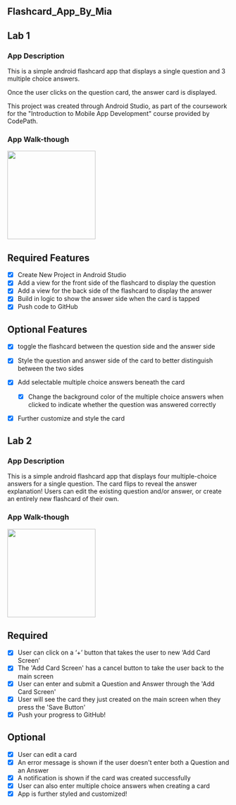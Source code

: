 ## Flashcard_App_By_Mia

## Lab 1

### App Description
This is a simple android flashcard app that displays a single question and 3 multiple choice answers. 

Once the user clicks on the question card, the answer card is displayed.

This project was created through Android Studio, as part of the coursework for the "Introduction to Mobile App Development" course provided by CodePath.

### App Walk-though
<img src="https://github.com/ACMiaJung/FlashcardAppByMia/blob/master/Flashcard%20App%20By%20Mia%20Lab%201%20Demo.gif" width=200><br>

## Required Features
- [x] Create New Project in Android Studio
- [x] Add a view for the front side of the flashcard to display the question
- [x] Add a view for the back side of the flashcard to display the answer
- [x] Build in logic to show the answer side when the card is tapped
- [x] Push code to GitHub

## Optional Features
- [x] toggle the flashcard between the question side and the answer side
- [x] Style the question and answer side of the card to better distinguish between the two sides
- [x] Add selectable multiple choice answers beneath the card
   - [x] Change the background color of the multiple choice answers when clicked to indicate whether the question was answered correctly
- [x] Further customize and style the card



## Lab 2

### App Description
This is a simple android flashcard app that displays four multiple-choice answers for a single question. The card flips to reveal the answer explanation! Users can edit the existing question and/or answer, or create an entirely new flashcard of their own.

### App Walk-though
<img src="Mia Flashcard App Lab 2 Demo.gif" width=200><br>

## Required
- [x] User can click on a ‘+’ button that takes the user to new ‘Add Card Screen’
- [x] The 'Add Card Screen' has a cancel button to take the user back to the main screen
- [x] User can enter and submit a Question and Answer through the 'Add Card Screen'
- [x] User will see the card they just created on the main screen when they press the 'Save Button'
- [x] Push your progress to GitHub!

## Optional
- [x] User can edit a card
- [x] An error message is shown if the user doesn't enter both a Question and an Answer
- [x] A notification is shown if the card was created successfully
- [x] User can also enter multiple choice answers when creating a card
- [x] App is further styled and customized!
